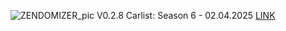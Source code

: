 ![ZENDOMIZER_pic](https://github.com/user-attachments/assets/f32ae56e-248a-4780-9c39-da9c1b17f73e)
V0.2.8
Carlist: Season 6 - 02.04.2025
[LINK](zendomizer_v0.2.8.html.)
